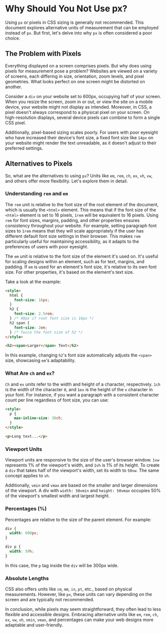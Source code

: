 # Why Should You Not Use px?

Using `px` or pixels in CSS sizing is generally not recommended. This document explores alternative units of measurement that can be employed instead of `px`. But first, let's delve into why `px` is often considered a poor choice.

## The Problem with Pixels

Everything displayed on a screen comprises pixels. But why does using pixels for measurement pose a problem? Websites are viewed on a variety of screens, each differing in size, orientation, zoom levels, and pixel geometries. What looks perfect on one screen might be distorted on another.

Consider a `div` on your website set to 600px, occupying half of your screen. When you resize the screen, zoom in or out, or view the site on a mobile device, your website might not display as intended. Moreover, in CSS, a pixel doesn't always correspond to a physical pixel on your screen. On high-resolution displays, several device pixels can combine to form a single CSS pixel.

Additionally, pixel-based sizing scales poorly. For users with poor eyesight who have increased their device's font size, a fixed font size like `14px` on your website might render the text unreadable, as it doesn't adjust to their preferred settings.

## Alternatives to Pixels

So, what are the alternatives to using `px`? Units like `em`, `rem`, `ch`, `ex`, `vh`, `vw`, and others offer more flexibility. Let's explore them in detail.

### Understanding `rem` and `em`

The `rem` unit is relative to the font size of the root element of the document, which is usually the `<html>` element. This means that if the font size of the `<html>` element is set to 16 pixels, `1rem` will be equivalent to 16 pixels. Using `rem` for font sizes, margins, padding, and other properties ensures consistency throughout your website. For example, setting paragraph font sizes to `1rem` means that they will scale appropriately if the user has different default font size settings in their browser. This makes `rem` particularly useful for maintaining accessibility, as it adapts to the preferences of users with poor eyesight.

The `em` unit is relative to the font size of the element it's used on. It's useful for scaling designs within an element, such as for text, margins, and padding. If `em` is used for an element's font size, it's relative to its own font size. For other properties, it's based on the element's text size.

Take a look at the example:

```html
<style>
  html {
    font-size: 16px;
  }
  h2 {
    font-size: 2.5rem;
  } /* 40px if root font size is 16px */
  h2 span {
    font-size: 2em;
  } /* Twice the font size of h2 */
</style>

<h2><span>Larger</span> Text</h2>
```

In this example, changing `h2`'s font size automatically adjusts the `<span>` size, showcasing `em`'s adaptability.

### What Are `ch` and `ex`?

`Ch` and `ex` units refer to the width and height of a character, respectively. `1ch` is the width of the character `0`, and `1ex` is the height of the `x` character in your font. For instance, if you want a paragraph with a consistent character count per line regardless of font size, you can use:

```html
<style>
  p {
    max-inline-size: 30ch;
  }
</style>

<p>Long text...</p>
```

### Viewport Units

Viewport units are responsive to the size of the user's browser window. `1vw` represents 1% of the viewport's width, and `1vh` is 1% of its height. To create a `div` that takes half of the viewport's width, set its width to `50vw`. The same concept applies to `vh`.

Additionally, `vmin` and `vmax` are based on the smaller and larger dimensions of the viewport. A div with `width: 50vmin` and `height: 50vmax` occupies 50% of the viewport's smallest width and largest height.

### Percentages (%)

Percentages are relative to the size of the parent element. For example:

```css
div {
  width: 600px;
}

div p {
  width: 50%;
}
```

In this case, the `p` tag inside the `div` will be 300px wide.

### Absolute Lengths

CSS also offers units like `cm`, `mm`, `in`, `pt`, etc., based on physical measurements. However, like `px`, these units can vary depending on the screen and are typically not recommended.

In conclusion, while pixels may seem straightforward, they often lead to less flexible and accessible designs. Embracing alternative units like `em`, `rem`, `ch`, `ex`, `vw`, `vh`, `vmin`, `vmax`, and percentages can make your web designs more adaptable and user-friendly.
